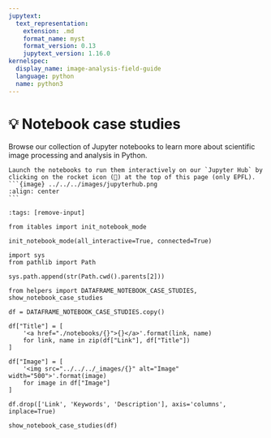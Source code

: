 ```yaml
---
jupytext:
  text_representation:
    extension: .md
    format_name: myst
    format_version: 0.13
    jupytext_version: 1.16.0
kernelspec:
  display_name: image-analysis-field-guide
  language: python
  name: python3
---
```

# 💡 Notebook case studies

Browse our collection of Jupyter notebooks to learn more about scientific image processing and analysis in Python.

````{admonition} Launch the notebooks
Launch the notebooks to run them interactively on our `Jupyter Hub` by clicking on the rocket icon (🚀) at the top of this page (only EPFL).
```{image} ../../../images/jupyterhub.png
:align: center
```
````

```{code-cell} ipython3
:tags: [remove-input]

from itables import init_notebook_mode

init_notebook_mode(all_interactive=True, connected=True)

import sys
from pathlib import Path

sys.path.append(str(Path.cwd().parents[2]))

from helpers import DATAFRAME_NOTEBOOK_CASE_STUDIES, show_notebook_case_studies

df = DATAFRAME_NOTEBOOK_CASE_STUDIES.copy()

df["Title"] = [
    '<a href="./notebooks/{}">{}</a>'.format(link, name)
    for link, name in zip(df["Link"], df["Title"])
]

df["Image"] = [
    '<img src="../../../_images/{}" alt="Image" width="500">'.format(image)
    for image in df["Image"]
]

df.drop(['Link', 'Keywords', 'Description'], axis='columns', inplace=True)

show_notebook_case_studies(df)
```